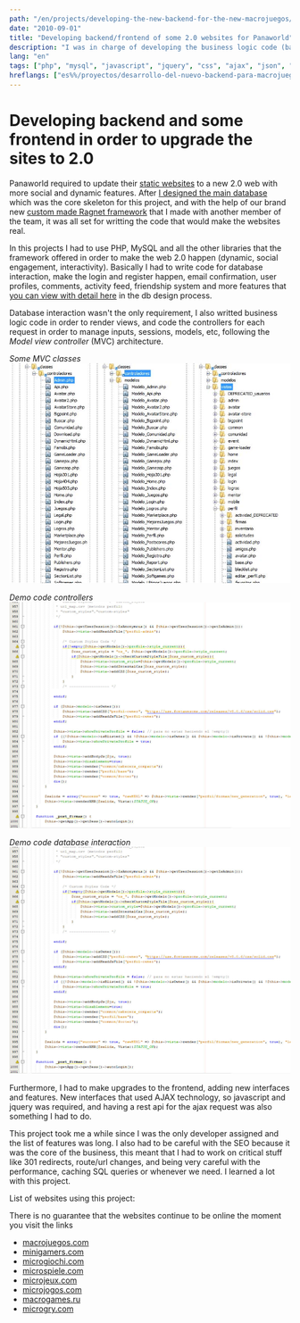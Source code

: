 ```yaml
---
path: "/en/projects/developing-the-new-backend-for-the-new-macrojuegos/"
date: "2010-09-01"
title: "Developing backend/frontend of some 2.0 websites for Panaworld"
description: "I was in charge of developing the business logic code (backend) for the next 2.0 generation of websites for Panaworld. Using php, I built most of the social features, profile logic, comment system, interfaces and some upgrades to the old frontend."
lang: "en"
tags: ["php", "mysql", "javascript", "jquery", "css", "ajax", "json", "solid-development", "ragnet", "web-development", "private-project", "company:panaworld"]
hreflangs: ["es%%/proyectos/desarrollo-del-nuevo-backend-para-macrojuegos/", "en%%/en/projects/developing-the-new-backend-for-the-new-macrojuegos/"]
---
```

# Developing backend and some frontend in order to upgrade the sites to 2.0

Panaworld required to update their [static websites](/en/projects/upgrading-main-product-line-to-panagen/) to a new 2.0 web with more social and dynamic features. After [I designed the main database](/en/projects/design-and-build-a-big-social-database/) which was the core skeleton for this project, and with the help of our brand new [custom made Ragnet framework](/en/projects/building-new-mvc-based-custom-framework-ragnet/) that I made with another member of the team, it was all set for writting the code that would make the websites real.

In this projects I had to use PHP, MySQL and all the other libraries that the framework offered in order to make the web 2.0 happen (dynamic, social engagement, interactivity). Basically I had to write code for database interaction, make the login and register happen, email confirmation, user profiles, comments, activity feed, friendship system and more features that [you can view with detail here](/en/projects/design-and-build-a-big-social-database/) in the db design process.

Database interaction wasn't the only requirement, I also writted business logic code in order to render views, and code the controllers for each request in order to manage inputs, sessions, models, etc, following the _Model view controller_ (MVC) architecture.

*Some MVC classes*
![classes mvc project 2.0](some-mvc-classes.jpg)

*Demo code controllers*
![Example demo code controllers](show-demo-code-1.jpg)

*Demo code database interaction*
![Example demo code model](show-demo-code-1.jpg)

Furthermore, I had to make upgrades to the frontend, adding new interfaces and features. New interfaces that used AJAX technology, so javascript and jquery was required, and having a rest api for the ajax request was also something I had to do.

This project took me a while since I was the only developer assigned and the list of features was long. I also had to be careful with the SEO because it was the core of the business, this meant that I had to work on critical stuff like 301 redirects, route/url changes, and being very careful with the performance, caching SQL queries or whenever we need. I learned a lot with this project.

List of websites using this project:

There is no guarantee that the websites continue to be online the moment you visit the links

* [macrojuegos.com](http://www.macrojuegos.com)
* [minigamers.com](http://www.minigamers.com)
* [microgiochi.com](http://www.microgiochi.com)
* [microspiele.com](http://www.microspiele.com)
* [microjeux.com](http://www.microjeux.com)
* [microjogos.com](http://www.microjogos.com)
* [macrogames.ru](http://www.macrogames.ru)
* [microgry.com](http://www.microgry.com)